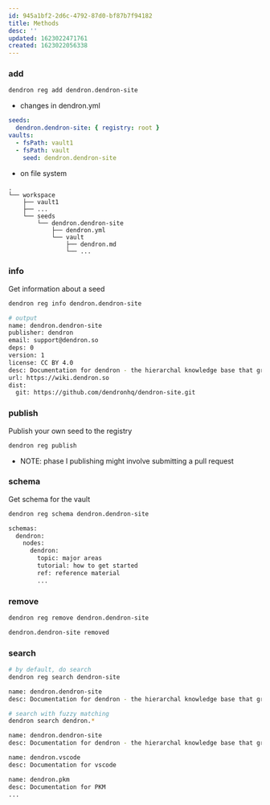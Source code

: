 ```yaml
---
id: 945a1bf2-2d6c-4792-87d0-bf87b7f94182
title: Methods
desc: ''
updated: 1623022471761
created: 1623022056338
---
```


### add

```sh
dendron reg add dendron.dendron-site
```

- changes in dendron.yml
```yml
seeds: 
  dendron.dendron-site: { registry: root }
vaults:
  - fsPath: vault1
  - fsPath: vault
    seed: dendron.dendron-site
```

- on file system
```
.
└── workspace
    ├── vault1
    ├── ...
    └── seeds
        └── dendron.dendron-site
            ├── dendron.yml
            └── vault
                ├── dendron.md
                └── ...

```


### info

Get information about a seed

```sh
dendron reg info dendron.dendron-site

# output
name: dendron.dendron-site
publisher: dendron
email: support@dendron.so
deps: 0
version: 1
license: CC BY 4.0
desc: Documentation for dendron - the hierarchal knowledge base that grows as you do
url: https://wiki.dendron.so
dist:
  git: https://github.com/dendronhq/dendron-site.git
```

### publish

Publish your own seed to the registry

```sh
dendron reg publish 
```

- NOTE: phase I publishing might involve submitting a pull request

### schema

Get schema for the vault

```sh
dendron reg schema dendron.dendron-site

schemas:
  dendron:
    nodes:
      dendron: 
        topic: major areas 
        tutorial: how to get started
        ref: reference material
        ...
```

### remove

```sh
dendron reg remove dendron.dendron-site

dendron.dendron-site removed
```

### search

```sh
# by default, do search
dendron reg search dendron-site

name: dendron.dendron-site
desc: Documentation for dendron - the hierarchal knowledge base that grows as you do

# search with fuzzy matching
dendron search dendron.*

name: dendron.dendron-site
desc: Documentation for dendron - the hierarchal knowledge base that grows as you do

name: dendron.vscode
desc: Documentation for vscode

name: dendron.pkm
desc: Documentation for PKM
...
```

